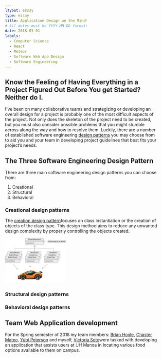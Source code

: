 ```yaml
---
layout: essay
type: essay
title: Application Design on the Mind!
# All dates must be YYYY-MM-DD format!
date: 2018-05-01
labels:
  - Computer Science
  - React
  - Meteor
  - Software Web App Design
  - Software Engineering
---
```



## Know the Feeling of Having Everything in a Project Figured Out Before You get Started? Neither do I.

I've been on many collaborative teams and strategizing or developing an overall design for a project is probably one of the most difficult aspects of the project. Not only does the skeleton of the project need to be created, but you must also consider possible problems that you might stumble across along the way and how to resolve them. Luckily, there are a number of established software engineering <a href="https://sourcemaking.com/design_patterns">design patterns</a> you may choose from to aid you and your team in developing project guidelines that best fits your project’s needs.

## The Three Software Engineering Design Pattern

There are three main software engineering design patterns you can choose from:
1.	Creational
2.	Structural
3.	Behavioral

### Creational design patterns
The <a href="https://sourcemaking.com/design_patterns/creational_patterns">creation design pattern</a>focuses on class instantiation or the creation of objects of the class type. This design method aims to reduce any unwanted design complexity by properly controlling the objects created. 

<img class="ui left floated rounded image" src="/images/creationalDP.PNG" style="max-width: 200px;" style="max-height: 200px;"/>

### Structural design patterns


### Behavioral design patterns

## Team Web Application development
For the Spring semester of 2018 my team members: [Brian Hoole](https://brianhoole.github.io), [Chaster Mateo](https://haychaster.github.io), [Yubi Peterson](https://notyubi.github.io) and myself, [Victoria Soto](https://victoria-soto.github.io)were tasked with developing an application that assists users at UH Manoa in locating various food options available to them on campus. 




